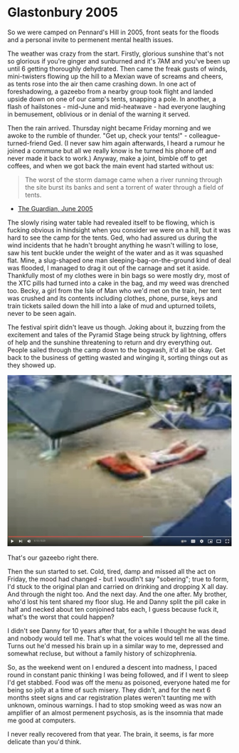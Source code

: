 # Glastonbury 2005

So we were camped on Pennard's Hill in 2005, front seats for the floods and
a personal invite to permenent mental health issues.

The weather was crazy from the start. Firstly, glorious sunshine that's not
so glorious if you're ginger and sunburned and it's 7AM and you've been up
until 6 getting thoroughly dehydrated. Then came the freak gusts of winds,
mini-twisters flowing up the hill to a Mexian wave of screams and cheers, as
tents rose into the air then came crashing down. In one act of foreshadowing,
a gazeebo from a nearby group took flight and landed upside down on one of our
camp's tents, snapping a pole. In another, a flash of hailstones - mid-June and
mid-heatwave - had everyone laughing in bemusement, oblivious or in denial of
the warning it served.

Then the rain arrived. Thursday night became Friday morning and we awoke to the
rumble of thunder. "Get up, check your tents!" - colleague-turned-friend
Ged. (I never saw him again afterwards, I heard a rumour he joined a commune but
all we really know is he turned his phone off and never made it back to work.)
Anyway, make a joint, bimble off to get coffees, and when we got back the main
event had started without us:

> The worst of the storm damage came when a river running through the site
> burst its banks and sent a torrent of water through a field of tents.
- [The Guardian, June 2005](https://www.theguardian.com/music/2005/jun/24/glastonbury2005.glastonbury3)

The slowly rising water table had revealed itself to be flowing, which is fucking
obvious in hindsight when you consider we were on a hill, but it was hard to see
the camp for the tents. Ged, who had assured us during the wind incidents that
he hadn't brought anything he wasn't willing to lose, saw his tent buckle under
the weight of the water and as it was squashed flat. Mine, a slug-shaped one man
sleeping-bag-on-the-ground kind of deal was flooded, I managed to drag it out
of the carnage and set it aside. Thankfully most of my clothes were in bin bags
so were mostly dry, most of the XTC pills had turned into a cake in the bag, and
my weed was drenched too. Becky, a girl from the Isle of Man who we'd met
on the train, her tent was crushed and its contents including clothes, phone,
purse, keys and train tickets sailed down the hill into a lake of mud and
upturned toilets, never to be seen again.

The festival spirit didn't leave us though. Joking about it, buzzing from the
excitement and tales of the Pyramid Stage being struck by lightning, offers of
help and the sunshine threatening to return and dry everything out. People sailed
through the camp down to the bogwash, it'd all be okay. Get back to the business
of getting wasted and winging it, sorting things out as they showed up.

[![rafting video](./glasto/glasto-2005.jpg)](https://www.youtube.com/watch?v=7SJU741EVpE)

That's our gazeebo right there.

Then the sun started to set. Cold, tired, damp and missed all the act on Friday,
the mood had changed - but I woudln't say "sobering"; true to form, I'd stuck to
the original plan and carried on drinking and dropping X all day. And through
the night too. And the next day. And the one after. My brother, who'd lost his
tent shared my floor slug. He and Danny split the pill cake in half and necked
about ten conjoined tabs each, I guess because fuck it, what's the worst that
could happen?

I didn't see Danny for 10 years after that, for a while I thought he was dead
and nobody would tell me. That's what the voices would tell me all the time.
Turns out he'd messed his brain up in a similar way to me, depressed and
somewhat recluse, but without a family history of schizophrenia.

So, as the weekend went on I endured a descent into madness, I paced round in
constant panic thinking I was being followed, and if I went to sleep I'd get
stabbed. Food was off the menu as poisoned, everyone hated me for being so
jolly at a time of such misery. They didn't, and for the next 6 months steet
signs and car registration plates weren't taunting me with unknown, ominous
warnings. I had to stop smoking weed as was now an amplifier of an almost
permenent psychosis, as is the insomnia that made me good at computers.

I never really recovered from that year. The brain, it seems, is far more
delicate than you'd think.
